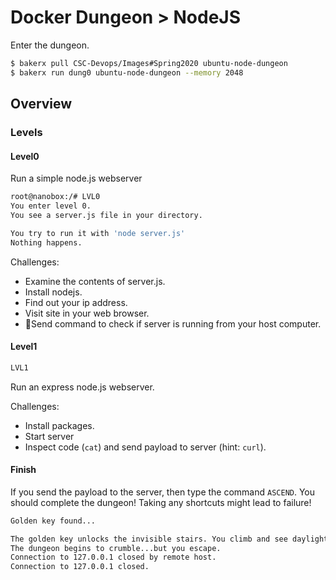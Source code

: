 # Docker Dungeon > NodeJS

Enter the dungeon.

```bash
$ bakerx pull CSC-Devops/Images#Spring2020 ubuntu-node-dungeon
$ bakerx run dung0 ubuntu-node-dungeon --memory 2048
```

## Overview

### Levels

#### Level0

Run a simple node.js webserver

```bash
root@nanobox:/# LVL0
You enter level 0.
You see a server.js file in your directory.

You try to run it with 'node server.js'
Nothing happens.

```

Challenges:

* Examine the contents of server.js.
* Install nodejs.
* Find out your ip address.
* Visit site in your web browser.
* 🔮Send command to check if server is running from your host computer.

#### Level1

```bash
LVL1
```

Run an express node.js webserver.

Challenges:

* Install packages.
* Start server
* Inspect code (`cat`) and send payload to server (hint: `curl`).

#### Finish

If you send the payload to the server, then type the command `ASCEND`. You should complete the dungeon! Taking any shortcuts might lead to failure!

```bash
Golden key found...

The golden key unlocks the invisible stairs. You climb and see daylight.
The dungeon begins to crumble...but you escape.
Connection to 127.0.0.1 closed by remote host.
Connection to 127.0.0.1 closed.
```




